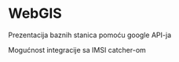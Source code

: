 # WebGIS
Prezentacija baznih stanica pomoću google API-ja

Mogućnost integracije sa IMSI catcher-om
